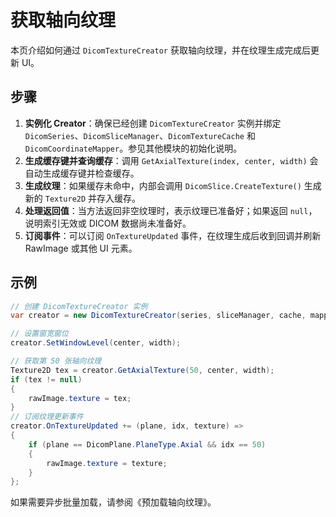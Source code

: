 # 获取轴向纹理 

本页介绍如何通过 `DicomTextureCreator` 获取轴向纹理，并在纹理生成完成后更新 UI。

## 步骤

1. **实例化 Creator**：确保已经创建 `DicomTextureCreator` 实例并绑定 `DicomSeries`、`DicomSliceManager`、`DicomTextureCache` 和 `DicomCoordinateMapper`。参见其他模块的初始化说明。
2. **生成缓存键并查询缓存**：调用 `GetAxialTexture(index, center, width)` 会自动生成缓存键并检查缓存。
3. **生成纹理**：如果缓存未命中，内部会调用 `DicomSlice.CreateTexture()` 生成新的 `Texture2D` 并存入缓存。
4. **处理返回值**：当方法返回非空纹理时，表示纹理已准备好；如果返回 `null`，说明索引无效或 DICOM 数据尚未准备好。
5. **订阅事件**：可以订阅 `OnTextureUpdated` 事件，在纹理生成后收到回调并刷新 RawImage 或其他 UI 元素。

## 示例

```csharp
// 创建 DicomTextureCreator 实例
var creator = new DicomTextureCreator(series, sliceManager, cache, mapper);

// 设置窗宽窗位
creator.SetWindowLevel(center, width);

// 获取第 50 张轴向纹理
Texture2D tex = creator.GetAxialTexture(50, center, width);
if (tex != null)
{
    rawImage.texture = tex;
}
// 订阅纹理更新事件
creator.OnTextureUpdated += (plane, idx, texture) =>
{
    if (plane == DicomPlane.PlaneType.Axial && idx == 50)
    {
        rawImage.texture = texture;
    }
};
```

如果需要异步批量加载，请参阅《预加载轴向纹理》。